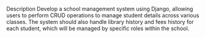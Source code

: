 Description
Develop a school management system using Django, allowing users to perform CRUD
operations to manage student details across various classes. The system should also handle
library history and fees history for each student, which will be managed by specific roles within
the school.
